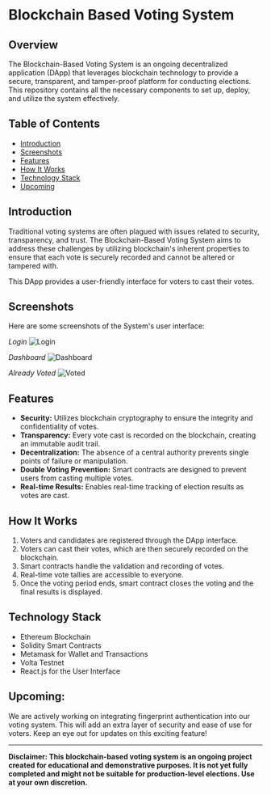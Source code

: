 # Blockchain Based Voting System

## Overview

The Blockchain-Based Voting System is an ongoing decentralized application (DApp) that leverages blockchain technology to provide a secure, transparent, and tamper-proof platform for conducting elections. This repository contains all the necessary components to set up, deploy, and utilize the system effectively.

## Table of Contents

- [Introduction](#introduction)
- [Screenshots](#screenshots)
- [Features](#features)
- [How It Works](#how-it-works)
- [Technology Stack](#technology-stack)
- [Upcoming](#upcoming)

## Introduction

Traditional voting systems are often plagued with issues related to security, transparency, and trust. The Blockchain-Based Voting System aims to address these challenges by utilizing blockchain's inherent properties to ensure that each vote is securely recorded and cannot be altered or tampered with.

This DApp provides a user-friendly interface for voters to cast their votes.

## Screenshots

Here are some screenshots of the System's user interface:

_Login_
![Login](https://github.com/ShubhamKadam098/Blockchain_Voting_System/assets/119697848/cd2193e0-9350-476b-8bb0-536bbbb9651d)

_Dashboard_
![Dashboard](https://github.com/ShubhamKadam098/Blockchain_Voting_System/assets/119697848/95b01ebe-7356-4225-987e-a266abb960f1)

_Already Voted_
![Voted](https://github.com/ShubhamKadam098/Blockchain_Voting_System/assets/119697848/543d22b5-b7e3-4032-b43c-ea0bb59faa7c)

## Features

- **Security:** Utilizes blockchain cryptography to ensure the integrity and confidentiality of votes.
- **Transparency:** Every vote cast is recorded on the blockchain, creating an immutable audit trail.
- **Decentralization:** The absence of a central authority prevents single points of failure or manipulation.
- **Double Voting Prevention:** Smart contracts are designed to prevent users from casting multiple votes.
- **Real-time Results:** Enables real-time tracking of election results as votes are cast.

## How It Works

1. Voters and candidates are registered through the DApp interface.
2. Voters can cast their votes, which are then securely recorded on the blockchain.
3. Smart contracts handle the validation and recording of votes.
4. Real-time vote tallies are accessible to everyone.
5. Once the voting period ends, smart contract closes the voting and the final results is displayed.

## Technology Stack

- Ethereum Blockchain
- Solidity Smart Contracts
- Metamask for Wallet and Transactions
- Volta Testnet
- React.js for the User Interface

## Upcoming:

We are actively working on integrating fingerprint authentication into our voting system. This will add an extra layer of security and ease of use for voters. Keep an eye out for updates on this exciting feature!

---

**Disclaimer: This blockchain-based voting system is an ongoing project created for educational and demonstrative purposes. It is not yet fully completed and might not be suitable for production-level elections. Use at your own discretion.**
